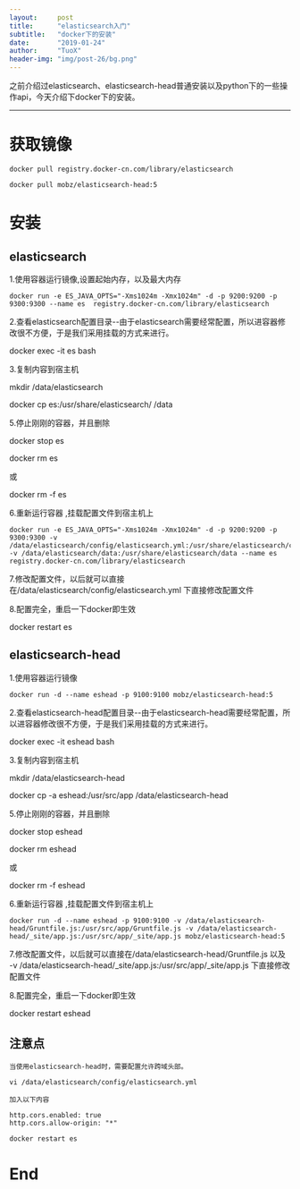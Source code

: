 ```yaml
---
layout:     post
title:      "elasticsearch入门"
subtitle:   "docker下的安装"
date:       "2019-01-24"
author:     "TuoX"
header-img: "img/post-26/bg.png"
---
```


之前介绍过elasticsearch、elasticsearch-head普通安装以及python下的一些操作api，今天介绍下docker下的安装。

***

# 获取镜像

    docker pull registry.docker-cn.com/library/elasticsearch

    docker pull mobz/elasticsearch-head:5

# 安装

## elasticsearch

   1.使用容器运行镜像,设置起始内存，以及最大内存

    docker run -e ES_JAVA_OPTS="-Xms1024m -Xmx1024m" -d -p 9200:9200 -p 9300:9300 --name es  registry.docker-cn.com/library/elasticsearch

   2.查看elasticsearch配置目录--由于elasticsearch需要经常配置，所以进容器修改很不方便，于是我们采用挂载的方式来进行。
    
   docker exec -it es bash

   3.复制内容到宿主机

   mkdir /data/elasticsearch

   docker cp es:/usr/share/elasticsearch/ /data
   
   5.停止刚刚的容器，并且删除

   docker stop es

   docker rm es

   或

   docker rm -f es

   6.重新运行容器 ,挂载配置文件到宿主机上

    docker run -e ES_JAVA_OPTS="-Xms1024m -Xmx1024m" -d -p 9200:9200 -p 9300:9300 -v /data/elasticsearch/config/elasticsearch.yml:/usr/share/elasticsearch/config/elasticsearch.yml -v /data/elasticsearch/data:/usr/share/elasticsearch/data --name es  registry.docker-cn.com/library/elasticsearch

   7.修改配置文件，以后就可以直接在/data/elasticsearch/config/elasticsearch.yml 下直接修改配置文件

   8.配置完全，重启一下docker即生效

   docker restart es

## elasticsearch-head

   1.使用容器运行镜像

    docker run -d --name eshead -p 9100:9100 mobz/elasticsearch-head:5

   2.查看elasticsearch-head配置目录--由于elasticsearch-head需要经常配置，所以进容器修改很不方便，于是我们采用挂载的方式来进行。
    
   docker exec -it eshead bash

   3.复制内容到宿主机

   mkdir /data/elasticsearch-head

   docker cp -a eshead:/usr/src/app /data/elasticsearch-head
   
   5.停止刚刚的容器，并且删除

   docker stop eshead

   docker rm eshead

   或

   docker rm -f eshead

   6.重新运行容器 ,挂载配置文件到宿主机上

    docker run -d --name eshead -p 9100:9100 -v /data/elasticsearch-head/Gruntfile.js:/usr/src/app/Gruntfile.js -v /data/elasticsearch-head/_site/app.js:/usr/src/app/_site/app.js mobz/elasticsearch-head:5

   7.修改配置文件，以后就可以直接在/data/elasticsearch-head/Gruntfile.js 以及 -v /data/elasticsearch-head/_site/app.js:/usr/src/app/_site/app.js 下直接修改配置文件

   8.配置完全，重启一下docker即生效

   docker restart eshead

## 注意点

    当使用elasticsearch-head时，需要配置允许跨域头部。

    vi /data/elasticsearch/config/elasticsearch.yml

    加入以下内容

    http.cors.enabled: true
    http.cors.allow-origin: "*"

    docker restart es

# End